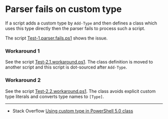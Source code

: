 # Parser fails on custom type

If a script adds a custom type by `Add-Type` and then defines a class which
uses this type directly then the parser fails to process such a script.

The script [Test-1.parser.fails.ps1](Test-1.parser.fails.ps1) shows the issue.

### Workaround 1

See the script [Test-2.1.workaround.ps1](Test-2.1.workaround.ps1). The class
definition is moved to another script and this script is dot-sourced after
`Add-Type`.

### Workaround 2

See the script [Test-2.2.workaround.ps1](Test-2.2.workaround.ps1). The class
avoids explicit custom type literals and converts type names to `[Type]`.

***

- Stack Overflow [Using custom type in PowerShell 5.0 class](http://stackoverflow.com/q/35215295/323582)
